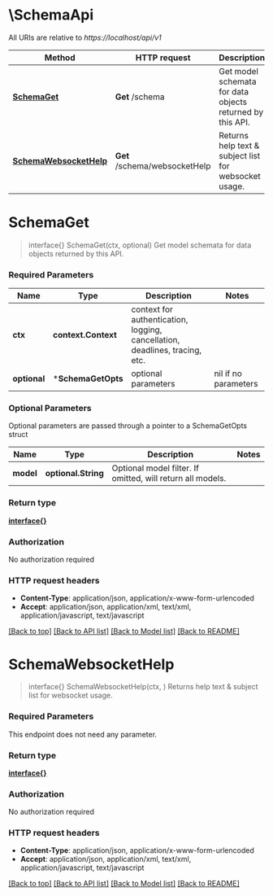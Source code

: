 # \SchemaApi

All URIs are relative to *https://localhost/api/v1*

Method | HTTP request | Description
------------- | ------------- | -------------
[**SchemaGet**](SchemaApi.md#SchemaGet) | **Get** /schema | Get model schemata for data objects returned by this API.
[**SchemaWebsocketHelp**](SchemaApi.md#SchemaWebsocketHelp) | **Get** /schema/websocketHelp | Returns help text &amp; subject list for websocket usage.


# **SchemaGet**
> interface{} SchemaGet(ctx, optional)
Get model schemata for data objects returned by this API.

### Required Parameters

Name | Type | Description  | Notes
------------- | ------------- | ------------- | -------------
 **ctx** | **context.Context** | context for authentication, logging, cancellation, deadlines, tracing, etc.
 **optional** | ***SchemaGetOpts** | optional parameters | nil if no parameters

### Optional Parameters
Optional parameters are passed through a pointer to a SchemaGetOpts struct

Name | Type | Description  | Notes
------------- | ------------- | ------------- | -------------
 **model** | **optional.String**| Optional model filter. If omitted, will return all models. | 

### Return type

[**interface{}**](interface{}.md)

### Authorization

No authorization required

### HTTP request headers

 - **Content-Type**: application/json, application/x-www-form-urlencoded
 - **Accept**: application/json, application/xml, text/xml, application/javascript, text/javascript

[[Back to top]](#) [[Back to API list]](../README.md#documentation-for-api-endpoints) [[Back to Model list]](../README.md#documentation-for-models) [[Back to README]](../README.md)

# **SchemaWebsocketHelp**
> interface{} SchemaWebsocketHelp(ctx, )
Returns help text & subject list for websocket usage.

### Required Parameters
This endpoint does not need any parameter.

### Return type

[**interface{}**](interface{}.md)

### Authorization

No authorization required

### HTTP request headers

 - **Content-Type**: application/json, application/x-www-form-urlencoded
 - **Accept**: application/json, application/xml, text/xml, application/javascript, text/javascript

[[Back to top]](#) [[Back to API list]](../README.md#documentation-for-api-endpoints) [[Back to Model list]](../README.md#documentation-for-models) [[Back to README]](../README.md)


